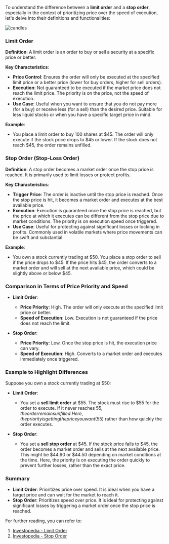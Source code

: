 To understand the difference between a **limit order** and a **stop order**, especially in the context of prioritizing price over the speed of execution, let's delve into their definitions and functionalities:

![candles](https://github.com/imvickykumar999/fyers-api-sample-code/assets/50515418/cde18935-665e-4f4f-90c3-78bfda9482e7)

### Limit Order

**Definition**: A limit order is an order to buy or sell a security at a specific price or better.

**Key Characteristics**:
- **Price Control**: Ensures the order will only be executed at the specified limit price or a better price (lower for buy orders, higher for sell orders).
- **Execution**: Not guaranteed to be executed if the market price does not reach the limit price. The priority is on the price, not the speed of execution.
- **Use Case**: Useful when you want to ensure that you do not pay more (for a buy) or receive less (for a sell) than the desired price. Suitable for less liquid stocks or when you have a specific target price in mind.

**Example**:
- You place a limit order to buy 100 shares at $45. The order will only execute if the stock price drops to $45 or lower. If the stock does not reach $45, the order remains unfilled.

### Stop Order (Stop-Loss Order)

**Definition**: A stop order becomes a market order once the stop price is reached. It is primarily used to limit losses or protect profits.

**Key Characteristics**:
- **Trigger Price**: The order is inactive until the stop price is reached. Once the stop price is hit, it becomes a market order and executes at the best available price.
- **Execution**: Execution is guaranteed once the stop price is reached, but the price at which it executes can be different from the stop price due to market conditions. The priority is on execution speed once triggered.
- **Use Case**: Useful for protecting against significant losses or locking in profits. Commonly used in volatile markets where price movements can be swift and substantial.

**Example**:
- You own a stock currently trading at $50. You place a stop order to sell if the price drops to $45. If the price hits $45, the order converts to a market order and will sell at the next available price, which could be slightly above or below $45.

### Comparison in Terms of Price Priority and Speed

- **Limit Order**: 
  - **Price Priority**: High. The order will only execute at the specified limit price or better.
  - **Speed of Execution**: Low. Execution is not guaranteed if the price does not reach the limit.

- **Stop Order**: 
  - **Price Priority**: Low. Once the stop price is hit, the execution price can vary.
  - **Speed of Execution**: High. Converts to a market order and executes immediately once triggered.

### Example to Highlight Differences

Suppose you own a stock currently trading at $50:
- **Limit Order**:
  - You set a **sell limit order** at $55. The stock must rise to $55 for the order to execute. If it never reaches $55, the order remains unfilled. Here, the priority is getting the price you want ($55) rather than how quickly the order executes.

- **Stop Order**:
  - You set a **sell stop order** at $45. If the stock price falls to $45, the order becomes a market order and sells at the next available price. This might be $44.90 or $44.50 depending on market conditions at the time. Here, the priority is on executing the order quickly to prevent further losses, rather than the exact price.

### Summary

- **Limit Order**: Prioritizes price over speed. It is ideal when you have a target price and can wait for the market to reach it.
- **Stop Order**: Prioritizes speed over price. It is ideal for protecting against significant losses by triggering a market order once the stop price is reached.

For further reading, you can refer to:
1. [Investopedia - Limit Order](https://www.investopedia.com/terms/l/limitorder.asp)
2. [Investopedia - Stop Order](https://www.investopedia.com/terms/s/stoporder.asp)
